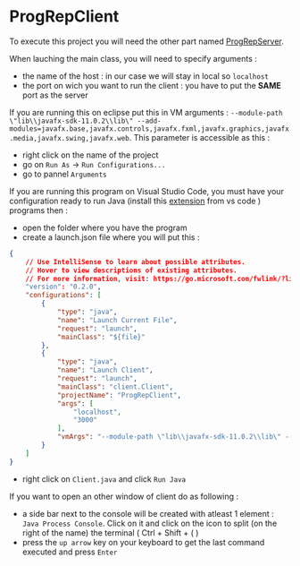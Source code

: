 # ProgRepClient

To execute this project you will need the other part named [ProgRepServer](https://github.com/medkan01/ProgRepServeur).

When lauching the main class, you will need to specify arguments : 
- the name of the host : in our case we will stay in local so `localhost`
- the port on wich you want to run the client : you have to put the **SAME** port as the server

If you are running this on eclipse put this in VM arguments : `--module-path \"lib\\javafx-sdk-11.0.2\\lib\" --add-modules=javafx.base,javafx.controls,javafx.fxml,javafx.graphics,javafx.media,javafx.swing,javafx.web`.
This parameter is accessible as this : 
- right click on the name of the project
- go on `Run As` -> `Run Configurations...`
- go to pannel `Arguments`

If you are running this program on Visual Studio Code, you must have your configuration ready to run Java (install this [extension](https://marketplace.visualstudio.com/items?itemName=vscjava.vscode-java-pack) from vs code ) programs then : 
- open the folder where you have the program
- create a launch.json file where you will put this :
``` json
{
    // Use IntelliSense to learn about possible attributes.
    // Hover to view descriptions of existing attributes.
    // For more information, visit: https://go.microsoft.com/fwlink/?linkid=830387
    "version": "0.2.0",
    "configurations": [
        {
            "type": "java",
            "name": "Launch Current File",
            "request": "launch",
            "mainClass": "${file}"
        },
        {
            "type": "java",
            "name": "Launch Client",
            "request": "launch",
            "mainClass": "client.Client",
            "projectName": "ProgRepClient",
            "args": [
                "localhost",
                "3000"
            ],
            "vmArgs": "--module-path \"lib\\javafx-sdk-11.0.2\\lib\" --add-modules=javafx.base,javafx.controls,javafx.fxml,javafx.graphics,javafx.media,javafx.swing,javafx.web"
        }
    ]
}
```
- right click on `Client.java` and click `Run Java`

If you want to open an other window of client do as following : 
- a side bar next to the console will be created with atleast 1 element : `Java Process Console`. Click on it and click on the icon to split (on the right of the name) the terminal ( Ctrl + Shift + ( )
- press the `up arrow` key on your keyboard to get the last command executed and press `Enter`
